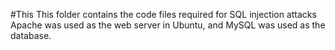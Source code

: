 #This This folder contains the code files required for SQL injection attacks
Apache was used as the web server in Ubuntu, and MySQL was used as the database.
